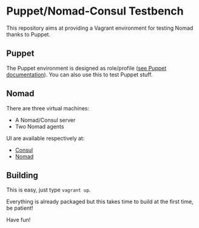 Puppet/Nomad-Consul Testbench
====

This repository aims at providing a Vagrant environment for testing Nomad thanks to Puppet.

Puppet
--

The Puppet environment is designed as role/profile ([see Puppet documentation](https://www.puppet.com/docs/puppet/7/the_roles_and_profiles_method.html)).
You can also use this to test Puppet stuff.

Nomad
--

There are three virtual machines:

- A Nomad/Consul server
- Two Nomad agents

UI are available respectively at:

- [Consul](http://192.168.56.101:8500/)
- [Nomad](http://192.168.56.101:4646/)


Building
---

This is easy, just type `vagrant up`.

Everything is already packaged but this takes time to build at the first time, be patient!


Have fun!
